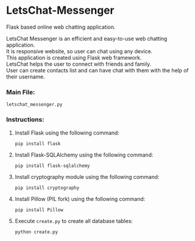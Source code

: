 # LetsChat-Messenger
Flask based online web chatting application.

LetsChat Messenger is an efficient and easy-to-use web chatting application.<br />
It is responsive website, so user can chat using any device.<br />
This application is created using Flask web framework.<br />
LetsChat helps the user to connect with friends and family.<br />
User can create contacts list and can have chat with them with the help of their username.<br />

### Main File:
`letschat_messenger.py`

### Instructions:
1. Install Flask using the following command:
	```
	pip install flask
	```

2. Install Flask-SQLAlchemy using the following command:
	```
	pip install flask-sqlalchemy
	```

3. Install cryptography module using the following command:
	```
	pip install cryptography
	```

4. Install Pillow (PIL fork) using the following command:
	```
	pip install Pillow
	```

5. Execute `create.py` to create all database tables:
	```
	python create.py
	```
